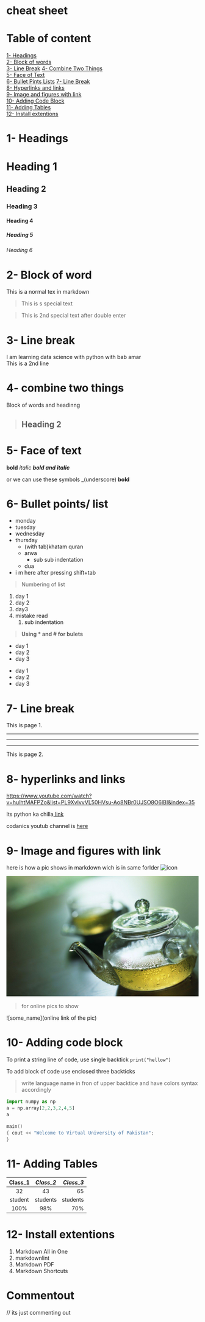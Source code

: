 # cheat sheet

# Table of content

[1- Headings](#1--headings)\
[2- Block of words](#2--block-of-word)\
[3- Line Break](#3--line-break)
[4- Combine Two Things](#4--combine-two-things)\
[5- Face of Text](#5--face-of-text)\
[6- Bullet Pints Lists](#6--bullet-points-list)
[7- Line Break](#7--line-break)\
[8- Hyperlinks and links](#8--hyperlinks-and-links)\
[9- Image and figures with link](#9--image-and-figures-with-link)\
[10- Adding Code Block](#10--adding-code-block)\
[11- Adding Tables](#11--adding-tables)\
[12- Install extentions](#12-install-extentions)


# 1- Headings
# Heading 1
## Heading 2
### Heading 3
#### Heading 4
##### Heading 5
###### Heading 6
 
 # 2- Block of word

 This is a normal tex in markdown
 >This is s special text

 >This is 2nd special text after double enter

# 3- Line break
I am learning data science with python with bab amar\
This is a 2nd line
 # 4- combine two things

 Block of words and headinng
 >## Heading 2

# 5- Face of text
**bold**
*italic*
***bold and italic***

or we can use these symbols
_(underscore)
__bold__

# 6- Bullet points/ list
- monday
- tuesday
- wednesday
- thursday
    - (with tab)khatam quran
    - arwa
        - sub sub indentation
    - dua
- i m here after pressing shift+tab
> Numbering of list
1. day 1
2. day 2
3. day3
1. mistake read
   1. sub indentation

>**Using * and # for bulets**
* day 1
* day 2
* day 3

+ day 1
+ day 2
+ day 3

# 7- Line break
This is page 1.
***
___
---

This is page 2.

# 8- hyperlinks and links

<https://www.youtube.com/watch?v=hulhtMAFPZo&list=PL9XvIvvVL50HVsu-Ao8NBr0UJSO8O6lBI&index=35>

Its python ka chilla[ link](https://www.youtube.com/watch?v=hulhtMAFPZo&list=PL9XvIvvVL50HVsu-Ao8NBr0UJSO8O6lBI&index=35)

[codanics]: https://www.youtube.com/watch?v=hulhtMAFPZo&list=PL9XvIvvVL50HVsu-Ao8NBr0UJSO8O6lBI&index=35

codanics youtub channel is [here][codanics]

# 9- Image and figures with link

here is how a pic shows in markdown wich is in same forlder
![icon](chali.ico)

![pic](green.jpg)

> for online pics to show

![some_name](online link of the pic)

# 10- Adding code block

To print a string line of code, use single backtick `print("hellow")`

To add block of code use enclosed three backticks
> write language name in fron of upper backtice and have colors syntax accordingly
```python
import numpy as np
a = np.array[2,2,3,2,4,5]
a
```

```c++
main() 
{ cout << "Welcome to Virtual University of Pakistan";
}
```
# 11- Adding Tables


| **Class_1** | *Class_2* | ***Class_3*** |
| :-------: | :-------: | --------:|
| 32 | 43 |  65 | 
|student| students| students|
|100%|98%|70%|


# 12- Install extentions

1. Markdown All in One 
2. markdownlint
3. Markdown PDF
4. Markdown Shortcuts

# Commentout
// its just commenting out
